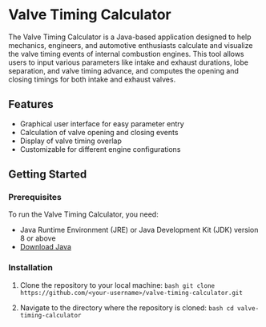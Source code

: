 # Valve Timing Calculator

The Valve Timing Calculator is a Java-based application designed to help mechanics, engineers, and automotive enthusiasts calculate and visualize the valve timing events of internal combustion engines. This tool allows users to input various parameters like intake and exhaust durations, lobe separation, and valve timing advance, and computes the opening and closing timings for both intake and exhaust valves.

## Features

- Graphical user interface for easy parameter entry
- Calculation of valve opening and closing events
- Display of valve timing overlap
- Customizable for different engine configurations

## Getting Started

### Prerequisites

To run the Valve Timing Calculator, you need:

- Java Runtime Environment (JRE) or Java Development Kit (JDK) version 8 or above
- [Download Java](https://www.oracle.com/java/technologies/javase-jdk11-downloads.html)

### Installation

1. Clone the repository to your local machine:
```bash git clone https://github.com/<your-username>/valve-timing-calculator.git```

2. Navigate to the directory where the repository is cloned:
```bash cd valve-timing-calculator```

